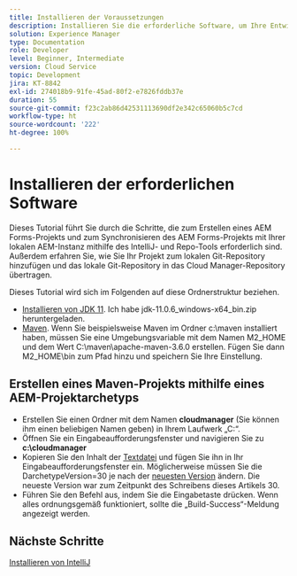 ```yaml
---
title: Installieren der Voraussetzungen
description: Installieren Sie die erforderliche Software, um Ihre Entwicklungsumgebung einzurichten
solution: Experience Manager
type: Documentation
role: Developer
level: Beginner, Intermediate
version: Cloud Service
topic: Development
jira: KT-8842
exl-id: 274018b9-91fe-45ad-80f2-e7826fddb37e
duration: 55
source-git-commit: f23c2ab86d42531113690df2e342c65060b5c7cd
workflow-type: ht
source-wordcount: '222'
ht-degree: 100%

---
```


# Installieren der erforderlichen Software

Dieses Tutorial führt Sie durch die Schritte, die zum Erstellen eines AEM Forms-Projekts und zum Synchronisieren des AEM Forms-Projekts mit Ihrer lokalen AEM-Instanz mithilfe des IntelliJ- und Repo-Tools erforderlich sind. Außerdem erfahren Sie, wie Sie Ihr Projekt zum lokalen Git-Repository hinzufügen und das lokale Git-Repository in das Cloud Manager-Repository übertragen.





Dieses Tutorial wird sich im Folgenden auf diese Ordnerstruktur beziehen.

* [Installieren von JDK 11](https://www.oracle.com/java/technologies/downloads/#java11-windows). Ich habe jdk-11.0.6_windows-x64_bin.zip heruntergeladen.
* [Maven](https://maven.apache.org/guides/getting-started/windows-prerequisites.html). Wenn Sie beispielsweise Maven im Ordner c:\maven installiert haben, müssen Sie eine Umgebungsvariable mit dem Namen M2_HOME und dem Wert C:\maven\apache-maven-3.6.0 erstellen. Fügen Sie dann M2_HOME\bin zum Pfad hinzu und speichern Sie Ihre Einstellung.

## Erstellen eines Maven-Projekts mithilfe eines AEM-Projektarchetyps

* Erstellen Sie einen Ordner mit dem Namen **cloudmanager** (Sie können ihm einen beliebigen Namen geben) in Ihrem Laufwerk „C:“.
* Öffnen Sie ein Eingabeaufforderungsfenster und navigieren Sie zu **c:\cloudmanager**
* Kopieren Sie den Inhalt der [Textdatei](assets/creating-maven-project.txt) und fügen Sie ihn in Ihr Eingabeaufforderungsfenster ein. Möglicherweise müssen Sie die DarchetypeVersion=30 je nach der [neuesten Version](https://github.com/adobe/aem-project-archetype/releases) ändern. Die neueste Version war zum Zeitpunkt des Schreibens dieses Artikels 30.
* Führen Sie den Befehl aus, indem Sie die Eingabetaste drücken. Wenn alles ordnungsgemäß funktioniert, sollte die „Build-Success“-Meldung angezeigt werden.

## Nächste Schritte

[Installieren von IntelliJ](./intellij-set-up.md)